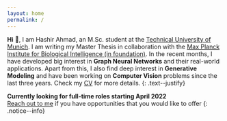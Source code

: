 ```yaml
---
layout: home
permalink: /
---
```

**Hi** 👋, I am Hashir Ahmad, an M.Sc. student at the [Technical University of Munich](https://www.tum.de/en/). I am writing my Master Thesis in collaboration with the [Max Planck Institute for Biological Intelligence (in foundation)](https://www.neuro.mpg.de/en). In the recent months, I have developed big interest in **Graph Neural Networks** and their real-world applications. Apart from this, I also find deep interest in **Generative Modeling** and have been working on **Computer Vision** problems since the last three years. Check my [CV](https://hash-ir.github.io/cv) for more details.
{: .text--justify}

**Currently looking for full-time roles starting April 2022**
<br>[Reach out to me](mailto:hashir.ahmad@tum.de) if you have opportunities that you would like to offer
{: .notice--info}

